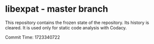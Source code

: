 # libexpat - master branch

This repository contains the frozen state of the repository.
Its history is cleared. It is used only for static code
analysis with Codacy.

Commit Time: 1723340722